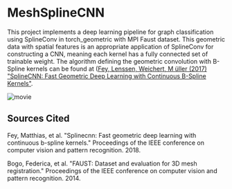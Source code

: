 # MeshSplineCNN
This project implements a deep learning pipeline for graph classification using SplineConv in torch_geometric with MPI Faust dataset. This geometric data with spatial features is an appropriate application of SplineConv for constructing a CNN, meaning each kernel has a fully connected set of trainable weight. The algorithm defining the geometric convolution with B-Spline kernels can be found at ([Fey, Lenssen, Weichert, M ̈uller (2017) "SplineCNN: Fast Geometric Deep Learning with Continuous B-Spline Kernels"](https://openaccess.thecvf.com/content_cvpr_2018/papers/Fey_SplineCNN_Fast_Geometric_CVPR_2018_paper.pdf).

![movie](https://github.com/sofiathelima/MeshSplineCNN/assets/91429357/2d433757-d598-417f-ae9e-20810d61ec46)

## Sources Cited
Fey, Matthias, et al. "Splinecnn: Fast geometric deep learning with continuous b-spline kernels." Proceedings of the IEEE conference on computer vision and pattern recognition. 2018.

Bogo, Federica, et al. "FAUST: Dataset and evaluation for 3D mesh registration." Proceedings of the IEEE conference on computer vision and pattern recognition. 2014.
